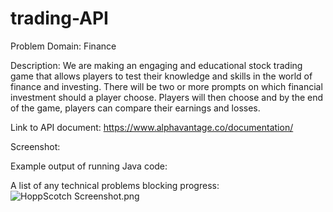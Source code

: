 # trading-API
Problem Domain: Finance

Description: We are making an engaging and educational stock trading game that allows players to test their knowledge 
and skills in the world of finance and investing. There will be two or more prompts on which financial investment 
should a player choose. Players will then choose and by the end of the game, players can compare their earnings and
losses. 

Link to API document: https://www.alphavantage.co/documentation/

Screenshot:

Example output of running Java code:

A list of any technical problems blocking progress: 
![HoppScotch Screenshot.png](..%2F..%2FDesktop%2FHoppScotch%20Screenshot.png)